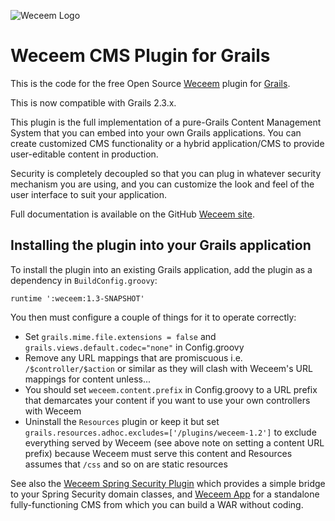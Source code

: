 ![Weceem Logo](https://github.com/jCatalog/weceem-plugin/blob/master/web-app/_weceem/images/layout/weceem-logo.png)

# Weceem CMS Plugin for Grails

This is the code for the free Open Source [Weceem](http://weceem.org) plugin for [Grails](http://grails.org).

This is now compatible with Grails 2.3.x.

This plugin is the full implementation of a pure-Grails Content Management System that you can embed into your own Grails applications. You can create customized CMS functionality or a hybrid application/CMS to provide user-editable content in production.

Security is completely decoupled so that you can plug in whatever security mechanism you are using, and you can customize the look and feel of the user interface to suit your application.

Full documentation is available on the GitHub [Weceem site](http://jcatalog.github.io/weceem-plugin/).

## Installing the plugin into your Grails application

To install the plugin into an existing Grails application, add the plugin as a dependency in `BuildConfig.groovy`:

    runtime ':weceem:1.3-SNAPSHOT'
   
You then must configure a couple of things for it to operate correctly:

* Set `grails.mime.file.extensions = false` and  `grails.views.default.codec="none"` in Config.groovy
* Remove any URL mappings that are promiscuous i.e. `/$controller/$action` or similar as they will clash with Weceem's URL mappings for content unless...
* You should set `weceem.content.prefix` in Config.groovy to a URL prefix that demarcates your content if you want to use your own controllers with Weceem
* Uninstall the `Resources` plugin or keep it but set `grails.resources.adhoc.excludes=['/plugins/weceem-1.2']` to exclude everything served by Weceem (see above note on setting a content URL prefix) because Weceem must serve this content and Resources assumes that `/css` and so on are static resources

See also the [Weceem Spring Security Plugin](http://github.com/jCatalog/weceem-spring-security) which provides a
simple bridge to your Spring Security domain classes, and [Weceem App](http://github.com/jCatalog/weceem-app) for
a standalone fully-functioning CMS from which you can build a WAR without coding.
